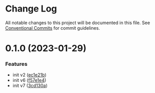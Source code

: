# Change Log

All notable changes to this project will be documented in this file.
See [Conventional Commits](https://conventionalcommits.org) for commit guidelines.

# 0.1.0 (2023-01-29)


### Features

* init v2 ([ec1e21b](https://github.com/skypesky/lerna-test/commit/ec1e21b8b9f78aa2c38ad7b76b66a02099654cd7))
* init v6 ([f57e1e4](https://github.com/skypesky/lerna-test/commit/f57e1e45044489d6db5f417c1ad45d7d674200d6))
* init v7 ([3cd130a](https://github.com/skypesky/lerna-test/commit/3cd130a2f2ff4f653f9fe8305e54b87218960584))
